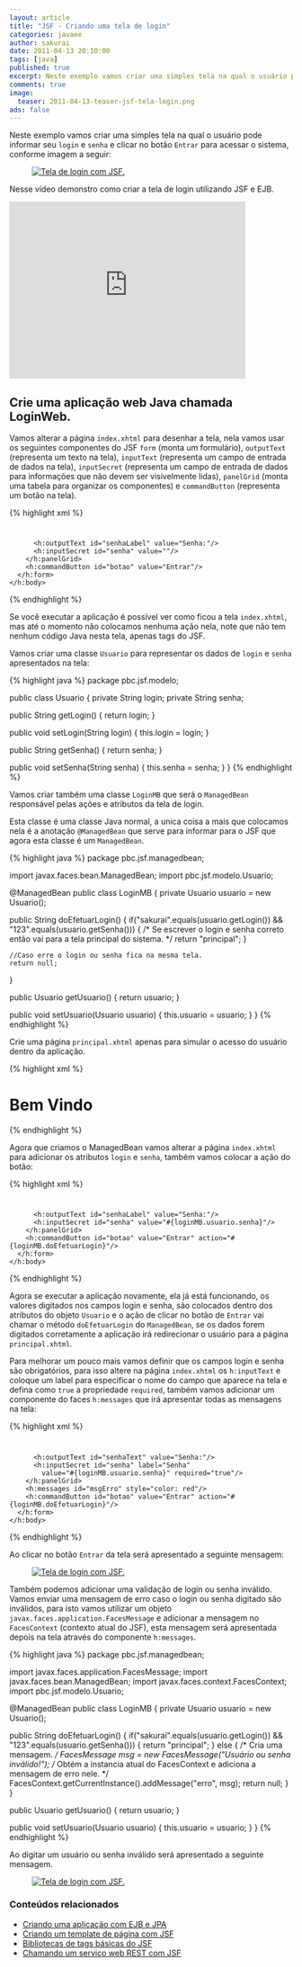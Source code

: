 ```yaml
---
layout: article
title: "JSF - Criando uma tela de login"
categories: javaee
author: sakurai
date: 2011-04-13 20:10:00
tags: [java]
published: true
excerpt: Neste exemplo vamos criar uma simples tela na qual o usuário pode informar seu login e senha e clicar no botão Entrar para acessar o sistema.
comments: true
image:
  teaser: 2011-04-13-teaser-jsf-tela-login.png
ads: false
---
```


Neste exemplo vamos criar uma simples tela na qual o usuário pode informar seu `login` e `senha` e clicar no botão `Entrar` para acessar o sistema, conforme imagem a seguir:

<figure>
    <a href="/images/2011-04-13-jsf-tela-login-01.png"><img src="/images/2011-04-13-jsf-tela-login-01.png" alt="Tela de login com JSF."></a>
</figure>

Nesse vídeo demonstro como criar a tela de login utilizando JSF e EJB.

<iframe width="420" height="315" src="https://www.youtube.com/embed/fxQst-VcKQo" frameborder="0" allowfullscreen></iframe>

## Crie uma aplicação web Java chamada LoginWeb.

Vamos alterar a página `index.xhtml` para desenhar a tela, nela vamos usar os seguintes componentes do JSF `form` (monta um formulário), `outputText` (representa um texto na tela), `inputText` (representa um campo de entrada de dados na tela), `inputSecret` (representa um campo de entrada de dados para informações que não devem ser visivelmente lidas), `panelGrid` (monta uma tabela para organizar os componentes) e `commandButton` (representa um botão na tela).

{% highlight xml %}
<?xml version='1.0' encoding='UTF-8' ?>
<!DOCTYPE html PUBLIC "-//W3C//DTD XHTML 1.0 Transitional//EN"
  "http://www.w3.org/TR/xhtml1/DTD/xhtml1-transitional.dtd">
<html xmlns="http://www.w3.org/1999/xhtml"
      xmlns:h="http://java.sun.com/jsf/html">
    <h:head>
        <title>Login Web</title>
    </h:head>
    <h:body>
      <h:form id="formLogin">
        <h1><h:outputText id="bemVindo" value="Bem vindo(a) ao sistema."/></h1>
        <h:panelGrid id="gridLoginSenha" columns="2">
          <h:outputText id="loginLabel" value="Login:"/>
          <h:inputText id="login" value=""/>

          <h:outputText id="senhaLabel" value="Senha:"/>
          <h:inputSecret id="senha" value=""/>
        </h:panelGrid>
        <h:commandButton id="botao" value="Entrar"/>
      </h:form>
    </h:body>
</html>
{% endhighlight %}

Se você executar a aplicação é possível ver como ficou a tela `index.xhtml`, mas até o momento não colocamos nenhuma ação nela, note que não tem nenhum código Java nesta tela, apenas tags do JSF.

Vamos criar uma classe `Usuario` para representar os dados de `login` e `senha` apresentados na tela:

{% highlight java %}
package pbc.jsf.modelo;

public class Usuario {
  private String login;
  private String senha;

  public String getLogin() {
    return login;
  }

  public void setLogin(String login) {
    this.login = login;
  }

  public String getSenha() {
    return senha;
  }

  public void setSenha(String senha) {
    this.senha = senha;
  }
}
{% endhighlight %}

Vamos criar também uma classe `LoginMB` que será o `ManagedBean` responsável pelas ações e atributos da tela de login.

Esta classe é uma classe Java normal, a unica coisa a mais que colocamos nela é a anotação `@ManagedBean` que serve para informar para o JSF que agora esta classe é um `ManagedBean`.

{% highlight java %}
package pbc.jsf.managedbean;

import javax.faces.bean.ManagedBean;
import pbc.jsf.modelo.Usuario;

@ManagedBean
public class LoginMB {
  private Usuario usuario = new Usuario();

  public String doEfetuarLogin() {
    if("sakurai".equals(usuario.getLogin()) &&
       "123".equals(usuario.getSenha())) {
      /* Se escrever o login e senha correto então vai para a tela principal do sistema. */
      return "principal";
    }

    //Caso erre o login ou senha fica na mesma tela.
    return null;
  }

  public Usuario getUsuario() {
    return usuario;
  }

  public void setUsuario(Usuario usuario) {
    this.usuario = usuario;
  }
}
{% endhighlight %}

Crie uma página `principal.xhtml` apenas para simular o acesso do usuário dentro da aplicação.

{% highlight xml %}
<?xml version="1.0" encoding="UTF-8"?>
<!DOCTYPE html PUBLIC "-//W3C//DTD XHTML 1.0 Strict//EN" "http://www.w3.org/TR/xhtml1/DTD/xhtml1-strict.dtd">
<html xmlns="http://www.w3.org/1999/xhtml"
      xmlns:h="http://java.sun.com/jsf/html">
    <h:head>
        <meta http-equiv="Content-Type" content="text/html; charset=UTF-8"/>
        <title>Login Web</title>
    </h:head>
    <h:body>
        <h1>Bem Vindo</h1>
    </h:body>
</html>
{% endhighlight %}

Agora que criamos o ManagedBean vamos alterar a página `index.xhtml` para adicionar os atributos `login` e `senha`, também vamos colocar a ação do botão:

{% highlight xml %}
<?xml version='1.0' encoding='UTF-8' ?>
<!DOCTYPE html PUBLIC "-//W3C//DTD XHTML 1.0 Transitional//EN"
  "http://www.w3.org/TR/xhtml1/DTD/xhtml1-transitional.dtd">
<html xmlns="http://www.w3.org/1999/xhtml"
      xmlns:h="http://java.sun.com/jsf/html">
    <h:head>
        <title>Login Web</title>
    </h:head>
    <h:body>
      <h:form id="formLogin">
        <h1><h:outputText id="bemVindo" value="Bem vindo(a) ao sistema."/></h1>
        <h:panelGrid id="gridLoginSenha" columns="2">
          <h:outputText id="loginLabel" value="Login:"/>
          <h:inputText id="login" value="#{loginMB.usuario.login}"/>

          <h:outputText id="senhaLabel" value="Senha:"/>
          <h:inputSecret id="senha" value="#{loginMB.usuario.senha}"/>
        </h:panelGrid>
        <h:commandButton id="botao" value="Entrar" action="#{loginMB.doEfetuarLogin}"/>
      </h:form>
    </h:body>
</html>
{% endhighlight %}

Agora se executar a aplicação novamente, ela já está funcionando, os valores digitados nos campos login e senha, são colocados dentro dos atributos do objeto `Usuario` e o ação de clicar no botão de `Entrar` vai chamar o método `doEfetuarLogin` do `ManagedBean`, se os dados forem digitados corretamente a aplicação irá redirecionar o usuário para a página `principal.xhtml`.

Para melhorar um pouco mais vamos definir que os campos login e senha são obrigatórios, para isso altere na página `index.xhtml` os `h:inputText` e coloque um label para especificar o nome do campo que aparece na tela e defina como `true` a propriedade `required`, também vamos adicionar um componente do faces `h:messages` que irá apresentar todas as mensagens na tela:

{% highlight xml %}
<?xml version='1.0' encoding='UTF-8' ?>
<!DOCTYPE html PUBLIC "-//W3C//DTD XHTML 1.0 Transitional//EN"
  "http://www.w3.org/TR/xhtml1/DTD/xhtml1-transitional.dtd">
<html xmlns="http://www.w3.org/1999/xhtml"
      xmlns:h="http://java.sun.com/jsf/html">
    <h:head>
        <title>Login Web</title>
    </h:head>
    <h:body>
      <h:form id="formLogin">
       <h1><h:outputText id="bemVindo" value="Bem vindo(a) ao sistema."/></h1>
        <h:panelGrid id="gridLoginSenha" columns="2">
          <h:outputText id="loginText" value="Login:"/>
          <h:inputText id="login" label="Login"
            value="#{loginMB.usuario.login}" required="true"/>

          <h:outputText id="senhaText" value="Senha:"/>
          <h:inputSecret id="senha" label="Senha"
            value="#{loginMB.usuario.senha}" required="true"/>
        </h:panelGrid>
        <h:messages id="msgErro" style="color: red"/>
        <h:commandButton id="botao" value="Entrar" action="#{loginMB.doEfetuarLogin}"/>
      </h:form>
    </h:body>
</html>
{% endhighlight %}

Ao clicar no botão `Entrar` da tela será apresentado a seguinte mensagem:

<figure>
    <a href="/images/2011-04-13-jsf-tela-login-02.png"><img src="/images/2011-04-13-jsf-tela-login-02.png" alt="Tela de login com JSF."></a>
</figure>

Também podemos adicionar uma validação de login ou senha inválido. Vamos enviar uma mensagem de erro caso o login ou senha digitado são inválidos, para isto vamos utilizar um objeto `javax.faces.application.FacesMessage` e adicionar a mensagem no `FacesContext` (contexto atual do JSF), esta mensagem será apresentada depois na tela através do componente `h:messages`.

{% highlight java %}
package pbc.jsf.managedbean;

import javax.faces.application.FacesMessage;
import javax.faces.bean.ManagedBean;
import javax.faces.context.FacesContext;
import pbc.jsf.modelo.Usuario;

@ManagedBean
public class LoginMB {
  private Usuario usuario = new Usuario();

  public String doEfetuarLogin() {
    if("sakurai".equals(usuario.getLogin())
            && "123".equals(usuario.getSenha())) {
      return "principal";
    } else {
      /* Cria uma mensagem. */
      FacesMessage msg = new FacesMessage("Usuário ou senha inválido!");
      /* Obtém a instancia atual do FacesContext e adiciona a mensagem de erro nele. */
      FacesContext.getCurrentInstance().addMessage("erro", msg);
      return null;
    }
  }

  public Usuario getUsuario() {
    return usuario;
  }

  public void setUsuario(Usuario usuario) {
    this.usuario = usuario;
  }
}
{% endhighlight %}

Ao digitar um usuário ou senha inválido será apresentado a seguinte mensagem.

<figure>
    <a href="/images/2011-04-13-jsf-tela-login-03.png"><img src="/images/2011-04-13-jsf-tela-login-03.png" alt="Tela de login com JSF."></a>
</figure>

### Conteúdos relacionados

- [Criando uma aplicação com EJB e JPA](http://www.universidadejava.com.br/javaee/criando-aplicacao-ejb-jpa/)
- [Criando um template de página com JSF](http://www.universidadejava.com.br/javaee/jsf-template/)
- [Bibliotecas de tags básicas do JSF](http://www.universidadejava.com.br/javaee/jsf-tags-html/)
- [Chamando um serviço web REST com JSF](http://www.universidadejava.com.br/javaee/webservice-rest-jsf/)